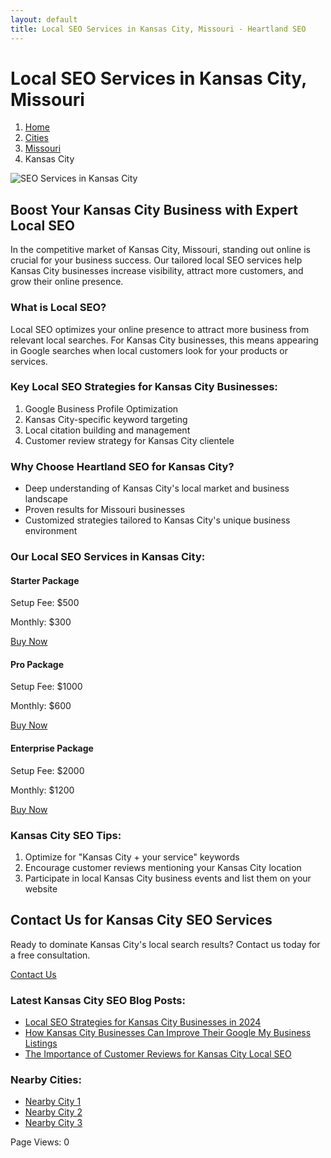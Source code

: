 ```yaml
---
layout: default
title: Local SEO Services in Kansas City, Missouri - Heartland SEO
---
```


# Local SEO Services in Kansas City, Missouri

<nav aria-label="Breadcrumb">
  <ol>
    <li><a href="/">Home</a></li>
    <li><a href="/cities">Cities</a></li>
    <li><a href="/cities/missouri">Missouri</a></li>
    <li>Kansas City</li>
  </ol>
</nav>

![SEO Services in Kansas City](/assets/images/kansas-city-seo.jpg)

## Boost Your Kansas City Business with Expert Local SEO

In the competitive market of Kansas City, Missouri, standing out online is crucial for your business success. Our tailored local SEO services help Kansas City businesses increase visibility, attract more customers, and grow their online presence.

### What is Local SEO?

Local SEO optimizes your online presence to attract more business from relevant local searches. For Kansas City businesses, this means appearing in Google searches when local customers look for your products or services.

### Key Local SEO Strategies for Kansas City Businesses:

1. Google Business Profile Optimization
2. Kansas City-specific keyword targeting
3. Local citation building and management
4. Customer review strategy for Kansas City clientele

### Why Choose Heartland SEO for Kansas City?

- Deep understanding of Kansas City's local market and business landscape
- Proven results for Missouri businesses
- Customized strategies tailored to Kansas City's unique business environment

### Our Local SEO Services in Kansas City:

<div class="packages">
  <div class="package">
    <h4>Starter Package</h4>
    <p>Setup Fee: $500</p>
    <p>Monthly: $300</p>
    <a href="https://buy.stripe.com/your_starter_package_link" class="btn">Buy Now</a>
  </div>
  <div class="package">
    <h4>Pro Package</h4>
    <p>Setup Fee: $1000</p>
    <p>Monthly: $600</p>
    <a href="https://buy.stripe.com/your_pro_package_link" class="btn">Buy Now</a>
  </div>
  <div class="package">
    <h4>Enterprise Package</h4>
    <p>Setup Fee: $2000</p>
    <p>Monthly: $1200</p>
    <a href="https://buy.stripe.com/your_enterprise_package_link" class="btn">Buy Now</a>
  </div>
</div>

### Kansas City SEO Tips:

1. Optimize for "Kansas City + your service" keywords
2. Encourage customer reviews mentioning your Kansas City location
3. Participate in local Kansas City business events and list them on your website

## Contact Us for Kansas City SEO Services

Ready to dominate Kansas City's local search results? Contact us today for a free consultation.

<a href="mailto:info@heartlandseo.com" class="btn">Contact Us</a>

### Latest Kansas City SEO Blog Posts:

- [Local SEO Strategies for Kansas City Businesses in 2024](/blog/kansas-city-local-seo-strategies-2024)
- [How Kansas City Businesses Can Improve Their Google My Business Listings](/blog/kansas-city-google-my-business-optimization)
- [The Importance of Customer Reviews for Kansas City Local SEO](/blog/kansas-city-customer-reviews-local-seo)

### Nearby Cities:
- [Nearby City 1](/cities/missouri/[NEARBY-CITY-1])
- [Nearby City 2](/cities/missouri/[NEARBY-CITY-2])
- [Nearby City 3](/cities/missouri/[NEARBY-CITY-3])

<div id="counter">Page Views: <span id="count">0</span></div>

<script>
  let count = localStorage.getItem('kansas-cityPageViews') || 0;
  count++;
  document.getElementById('count').textContent = count;
  localStorage.setItem('kansas-cityPageViews', count);
</script>
